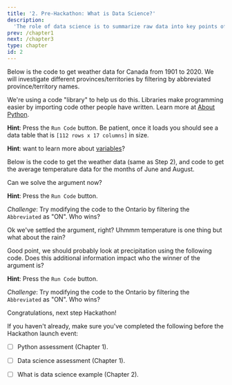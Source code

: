 ```yaml
---
title: '2. Pre-Hackathon: What is Data Science?'
description:
  'The role of data science is to summarize raw data into key points of information. Data science helps us make decisions and also saves us time - there can be millions of data points in a raw data set. It would take a long time to analyze raw data without data science skills!'
prev: /chapter1
next: /chapter3
type: chapter
id: 2
---
```


<exercise id="1" title="A data science example" type="slides">

<slides source="chapter2_01_datastory">
</slides>

</exercise>

<exercise id="2" title="Let's wrangle weather data!">

Below is the code to get weather data for Canada from 1901 to 2020. We will investigate different provinces/territories by filtering by abbreviated province/territory names. 

We're using a code "library" to help us do this. Libraries make programming easier by importing code other people have written. Learn more at [About Python](https://www.python.org/about).

<codeblock id="02_01">

</codeblock>

**Hint**: Press the `Run Code` button. Be patient, once it loads you should see a data table that is `[112 rows x 17 columns]` in size.

**Hint**: want to learn more about [variables](https://www.tutorialspoint.com/python/python_variable_types.htm)?

</exercise>

<exercise id="3" title="Settling the argument">

Below is the code to get the weather data (same as Step 2), and code to get the average temperature data for the months of June and August. 

Can we solve the argument now?

<codeblock id="02_02">

</codeblock>

**Hint**: Press the `Run Code` button.

*Challenge*: Try modifying the code to the Ontario by filtering the `Abbreviated` as "ON". Who wins?

</exercise>

<exercise id="4" title="But what about rain?">

Ok we've settled the argument, right? Uhmmm temperature is one thing but what about the rain? 

Good point, we should probably look at precipitation using the following code. Does this additional information impact who the winner of the argument is?

<codeblock id="02_03">

</codeblock>

**Hint**: Press the `Run Code` button.

*Challenge*: Try modifying the code to the Ontario by filtering the `Abbreviated` as "ON". Who wins?

</exercise>

<exercise id="5" title="Pre-Hackathon checklist">

Congratulations, next step Hackathon!

If you haven't already, make sure you've completed the following before the Hackathon launch event:

 - [ ] Python assessment (Chapter 1).

- [ ] Data science assessment (Chapter 1).

- [ ] What is data science example (Chapter 2).



</exercise>

